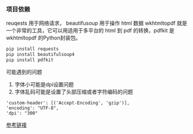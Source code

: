 ### 项目依赖

reuqests 用于网络请求，
beautifusoup 用于操作 html 数据
wkhtmltopdf 就是一个非常的工具，它可以用适用于多平台的 html 到 pdf 的转换，pdfkit 是 wkhtmltopdf 的Python封装包。

```python
pip install requests
pip install beautifulsoup4
pip install pdfkit
```

可能遇到的问题
1. 字体小可能是dpi设置问题
2. 字体乱码可能是设置了头部压缩或者字符编码的问题
```
'custom-header': [('Accept-Encoding', 'gzip')],
'encoding': "UTF-8",
'dpi': "300"
```
[参考链接](https://github.com/lzjun567/crawler_html2pdf)
